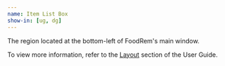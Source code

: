 ```yaml
---
name: Item List Box
show-in: [ug, dg]
---
```


The region located at the bottom-left of FoodRem's main window.

To view more information, refer to the [Layout](/UserGuide.html#layout) section of the User Guide.
